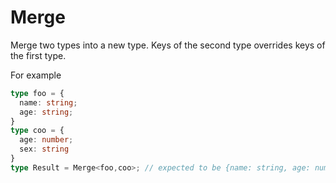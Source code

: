 # Merge 

Merge two types into a new type. Keys of the second type overrides keys of the first type.

For example

```ts
type foo = {
  name: string;
  age: string;
}
type coo = {
  age: number;
  sex: string
}
type Result = Merge<foo,coo>; // expected to be {name: string, age: number, sex: string}
```